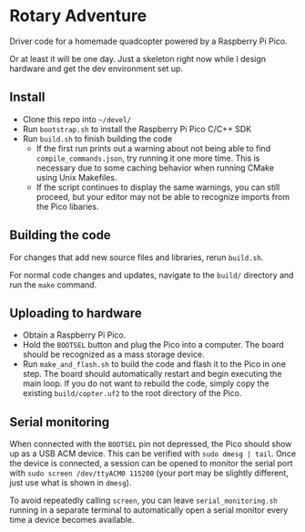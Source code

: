 # Rotary Adventure

Driver code for a homemade quadcopter powered by a Raspberry Pi Pico.

Or at least it will be one day. Just a skeleton right now while I design
hardware and get the dev environment set up.

## Install
- Clone this repo into `~/devel/`
- Run `bootstrap.sh` to install the Raspberry Pi Pico C/C++ SDK
- Run `build.sh` to finish building the code
  - If the first run prints out a warning about not being able to find
    `compile_commands.json`, try running it one more time. This is necessary
    due to some caching behavior when running CMake using Unix Makefiles.
  - If the script continues to display the same warnings, you can still
    proceed, but your editor may not be able to recognize imports from the Pico
    libaries.

## Building the code
For changes that add new source files and libraries, rerun `build.sh`.

For normal code changes and updates, navigate to the `build/` directory and run
the `make` command.

## Uploading to hardware
- Obtain a Raspberry Pi Pico.
- Hold the `BOOTSEL` button and plug the Pico into a computer. The board should
  be recognized as a mass storage device.
- Run `make_and_flash.sh` to build the code and flash it to the Pico in one
  step. The board should automatically restart and begin executing the main
  loop. If you do not want to rebuild the code, simply copy the existing
  `build/copter.uf2` to the root directory of the Pico.

## Serial monitoring
When connected with the `BOOTSEL` pin not depressed, the Pico should show up as
a USB ACM device. This can be verified with `sudo dmesg | tail`. Once the
device is connected, a session can be opened to monitor the serial port with
`sudo screen /dev/ttyACM0 115200` (your port may be slightly different, just
use what is shown in `dmesg`).

To avoid repeatedly calling `screen`, you can leave `serial_monitoring.sh`
running in a separate terminal to automatically open a serial monitor every
time a device becomes available.
